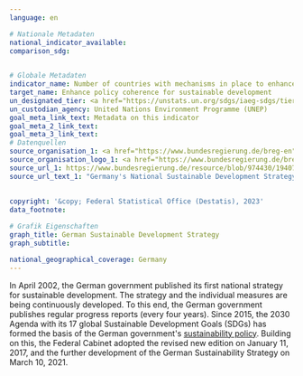 ```yaml
---
language: en    

# Nationale Metadaten    
national_indicator_available:     
comparison_sdg:     
    

# Globale Metadaten    
indicator_name: Number of countries with mechanisms in place to enhance policy coherence of sustainable development    
target_name: Enhance policy coherence for sustainable development    
un_designated_tier: <a href="https://unstats.un.org/sdgs/iaeg-sdgs/tier-classification/" title="Click here for more information on the UN tier classification."  target="_blank">Tier II</a>    
un_custodian_agency: United Nations Environment Programme (UNEP)    
goal_meta_link_text: Metadata on this indicator    
goal_meta_2_link_text:     
goal_meta_3_link_text:         
# Datenquellen
source_organisation_1: <a href="https://www.bundesregierung.de/breg-en"> The Federal Government </a>
source_organisation_logo_1: <a href="https://www.bundesregierung.de/breg-en"><img src="https://g205sdgs.github.io/sdg-indicators/public/OrgImgEn/bundesregierung.png" alt="Logo bundesregierung" style="height:60px; width:148px"/></a>
source_url_1: https://www.bundesregierung.de/resource/blob/974430/1940716/1c63c8739d10011eb116fda1aecb61ca/german-sustainable-development-strategy-en-data.pdf?download=1
source_url_text_1: "Germany's National Sustainable Development Strategy"
    
    
copyright: '&copy; Federal Statistical Office (Destatis), 2023'    
data_footnote:     

# Grafik Eigenschaften    
graph_title: German Sustainable Development Strategy
graph_subtitle:     

national_geographical_coverage: Germany    
---
```



In April 2002, the German government published its first national strategy for sustainable development. The strategy and the individual measures are being continuously developed. To this end, the German government publishes regular progress reports (every four years). Since 2015, the 2030 Agenda with its 17 global Sustainable Development Goals (SDGs) has formed the basis of the German government's <a href ="https://www.bundesregierung.de/breg-de/themen/nachhaltigkeitspolitik/berichte-und-reden-nachhaltigkeit/berichte-der-bundesregierung-418550">sustainability policy</a>. Building on this, the Federal Cabinet adopted the revised new edition on January 11, 2017, and the further development of the German Sustainability Strategy on March 10, 2021.